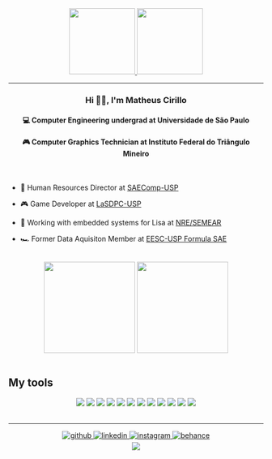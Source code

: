 <div align="center">
  <a href="https://github.com/cirillom/c-template-project" target="_blank">
  <img height="130em" src="https://github-readme-stats.vercel.app/api/pin/?username=cirillom&repo=c-template-project&theme=codeSTACKr&hide_border=true">
  </a>
  <a href="https://github.com/cirillom/CarDemo" target="_blank">
  <img height="130em" src="https://github-readme-stats.vercel.app/api/pin/?username=cirillom&repo=CarDemo&theme=codeSTACKr&hide_border=true">
  </a>
</div>


---

### <div align="center">Hi 👋🏻, I'm Matheus Cirillo</div>  

#### <div align="center"> 💻 Computer Engineering undergrad at Universidade de São Paulo </div>
#### <div align="center"> 🎮 Computer Graphics Technician at Instituto Federal do Triângulo Mineiro </div>

<br/>

- 👥 Human Resources Director at [SAEComp-USP](https://www.instagram.com/saecomp.ec/)

- 🎮 Game Developer at [LaSDPC-USP](http://lasdpc.icmc.usp.br/)

- 🤖 Working with embedded systems for Lisa at [NRE/SEMEAR](https://github.com/Grupo-SEMEAR-USP)

- 🏎️ Former Data Aquisiton Member at [EESC-USP Formula SAE](https://formula.eesc.usp.br/)
  

<br/>  

<div align="center">
<img height="180em" src="https://github-readme-stats.vercel.app/api?username=cirillom&show_icons=true&theme=codeSTACKr&count_private=true&hide_border=true" align="center" />
<img height="180em" src="https://github-readme-stats.vercel.app/api/top-langs/?username=cirillom&show_icons=true&theme=codeSTACKr&hide_border=true&layout=compact" align="center" />
</div>  

<br/>

<!---
https://github.com/Ileriayo/markdown-badges#badges
-->

## My tools

<div align="center">
  <img src="https://img.shields.io/badge/c%23-%23239120.svg?style=for-the-badge&logo=c-sharp&logoColor=white">
  <img src="https://img.shields.io/badge/unity-%23000000.svg?style=for-the-badge&logo=unity&logoColor=white">
  <img src="https://img.shields.io/badge/C-00599C?style=for-the-badge&logo=c&logoColor=white">
  <img src="https://img.shields.io/badge/-Arduino-00979D?style=for-the-badge&logo=Arduino&logoColor=white">
  <img src="https://img.shields.io/badge/C%2B%2B-00599C?style=for-the-badge&logo=c%2B%2B&logoColor=white">
  <img src="https://img.shields.io/badge/Visual_Studio_Code-0078D4?style=for-the-badge&logo=visual%20studio%20code&logoColor=white">
  <img src="https://img.shields.io/badge/GIT-E44C30?style=for-the-badge&logo=git&logoColor=white">
  <img src="https://img.shields.io/badge/github-%23121011.svg?style=for-the-badge&logo=github&logoColor=white">
  <img src="https://img.shields.io/badge/Python-3776AB?style=for-the-badge&logo=python&logoColor=white">
  <img src="https://img.shields.io/badge/java-%23ED8B00.svg?style=for-the-badge&logo=java&logoColor=white")
  <img src="https://img.shields.io/badge/Shell_Script-121011?style=for-the-badge&logo=gnu-bash&logoColor=white">
  <img src="https://img.shields.io/badge/Markdown-000000?style=for-the-badge&logo=markdown&logoColor=white">
  <img src="https://img.shields.io/badge/Ubuntu-E95420?style=for-the-badge&logo=ubuntu&logoColor=white">
 </div>
<br/>  

---

<div align="center">
<a href="https://github.com/cirillom" target="_blank">
<img src=https://img.shields.io/badge/github-%2324292e.svg?&style=for-the-badge&logo=github&logoColor=white alt=github style="margin-bottom: 5px;" />
</a>
<a href="https://linkedin.com/in/cirillomatheus" target="_blank">
<img src=https://img.shields.io/badge/linkedin-%231E77B5.svg?&style=for-the-badge&logo=linkedin&logoColor=white alt=linkedin style="margin-bottom: 5px;" />
</a>
<a href="https://instagram.com/cirillo_matheus" target="_blank">
<img src=https://img.shields.io/badge/instagram-%23000000.svg?&style=for-the-badge&logo=instagram&logoColor=white alt=instagram style="margin-bottom: 5px;" />
</a>
<a href="https://www.behance.net/matheuscirillo" target="_blank">
<img src=https://img.shields.io/badge/behance-%23191919.svg?&style=for-the-badge&logo=behance&logoColor=white alt=behance style="margin-bottom: 5px;" />
</a>  
</div>  

<div align="center">
<img src="https://komarev.com/ghpvc/?username=cirillom&&style=flat-square" align="center" />
</div>  

<br />
